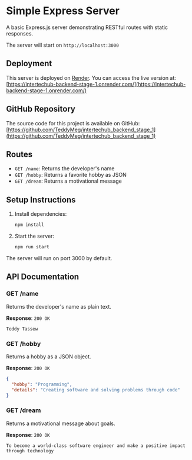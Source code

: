 # Simple Express Server

A basic Express.js server demonstrating RESTful routes with static responses.

The server will start on `http://localhost:3000`

## Deployment

This server is deployed on [Render](https://render.com). You can access the live version at: [https://intertechub-backend-stage-1.onrender.com/](https://intertechub-backend-stage-1.onrender.com/)

## GitHub Repository

The source code for this project is available on GitHub: [https://github.com/TeddyMeg/intertechub_backend_stage_1](https://github.com/TeddyMeg/intertechub_backend_stage_1)

## Routes

- `GET /name`: Returns the developer's name
- `GET /hobby`: Returns a favorite hobby as JSON
- `GET /dream`: Returns a motivational message

## Setup Instructions

1. Install dependencies:
   ```bash
   npm install
   ```

2. Start the server:
   ```bash
   npm run start
   ```

The server will run on port 3000 by default.

## API Documentation

### GET /name
Returns the developer's name as plain text.

**Response**: `200 OK`
```
Teddy Tassew
```

### GET /hobby
Returns a hobby as a JSON object.

**Response**: `200 OK`
```json
{
  "hobby": "Programming",
  "details": "Creating software and solving problems through code"
}
```

### GET /dream
Returns a motivational message about goals.

**Response**: `200 OK`
```
To become a world-class software engineer and make a positive impact through technology
```